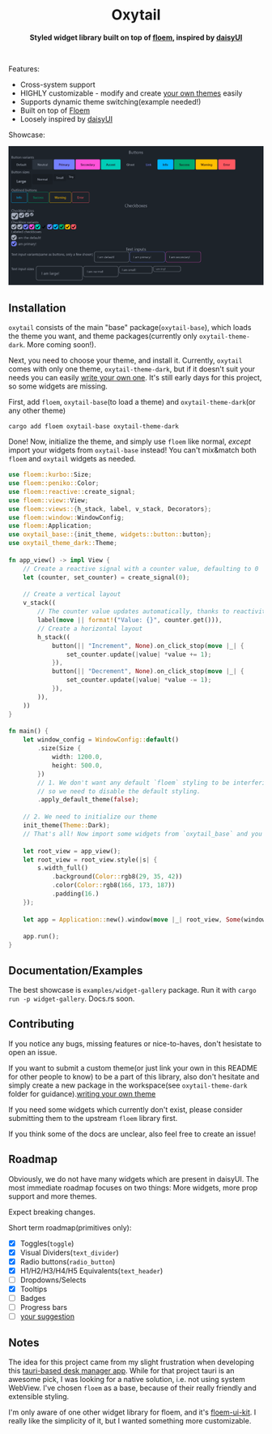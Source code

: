 <div align="center">
	<h1>Oxytail</h1>
	<p>
		<b>Styled widget library built on top of <a href="https://github.com/lapce/floem">floem</a>, inspired by <a href="https://daisyui.com/components/button/">daisyUI</a></b>
	</p>
	<br>
</div>

Features:
 - Cross-system support
 - HIGHLY customizable - modify and create [your own themes](YOUR_OWN_THEME.md) easily
 - Supports dynamic theme switching(example needed!)
 - Built on top of [Floem](https://github.com/lapce/floem)
 - Loosely inspired by [daisyUI](https://daisyui.com/components/button/)


Showcase:

<img src="https://github.com/golota60/oxytail/blob/main/img/demo.png">

## Installation

`oxytail` consists of the main "base" package(`oxytail-base`), which loads the theme you want, and theme packages(currently only `oxytail-theme-dark`. More coming soon!).

Next, you need to choose your theme, and install it. Currently, `oxytail` comes with only one theme, `oxytail-theme-dark`, but if it doesn't suit your needs you can easily [write your own one](YOUR_OWN_THEME.md). It's still early days for this project, so some widgets are missing.

First, add `floem`, `oxytail-base`(to load a theme) and `oxytail-theme-dark`(or any other theme) 

```
cargo add floem oxytail-base oxytail-theme-dark
```

Done! Now, initialize the theme, and simply use `floem` like normal, *except* import your widgets from `oxytail-base` instead! You can't mix&match both `floem` and `oxytail` widgets as needed.

```rs
use floem::kurbo::Size;
use floem::peniko::Color;
use floem::reactive::create_signal;
use floem::view::View;
use floem::views::{h_stack, label, v_stack, Decorators};
use floem::window::WindowConfig;
use floem::Application;
use oxytail_base::{init_theme, widgets::button::button};
use oxytail_theme_dark::Theme;

fn app_view() -> impl View {
    // Create a reactive signal with a counter value, defaulting to 0
    let (counter, set_counter) = create_signal(0);

    // Create a vertical layout
    v_stack((
        // The counter value updates automatically, thanks to reactivity
        label(move || format!("Value: {}", counter.get())),
        // Create a horizontal layout
        h_stack((
            button(|| "Increment", None).on_click_stop(move |_| {
                set_counter.update(|value| *value += 1);
            }),
            button(|| "Decrement", None).on_click_stop(move |_| {
                set_counter.update(|value| *value -= 1);
            }),
        )),
    ))
}

fn main() {
    let window_config = WindowConfig::default()
        .size(Size {
            width: 1200.0,
            height: 500.0,
        })
        // 1. We don't want any default `floem` styling to be interfering with ours,
        // so we need to disable the default styling.
        .apply_default_theme(false);

    // 2. We need to initialize our theme
    init_theme(Theme::Dark);
    // That's all! Now import some widgets from `oxytail_base` and you're using oxytail!

    let root_view = app_view();
    let root_view = root_view.style(|s| {
        s.width_full()
            .background(Color::rgb8(29, 35, 42))
            .color(Color::rgb8(166, 173, 187))
            .padding(16.)
    });

    let app = Application::new().window(move |_| root_view, Some(window_config));

    app.run();
}


```

## Documentation/Examples

The best showcase is `examples/widget-gallery` package. Run it with `cargo run -p widget-gallery`. Docs.rs soon. 

## Contributing

If you notice any bugs, missing features or nice-to-haves, don't hesistate to open an issue.

If you want to submit a custom theme(or just link your own in this README for other people to know) to be a part of this library, also don't hesitate and simply create a new package in the workspace(see `oxytail-theme-dark` folder for guidance).[writing your own theme](YOUR_OWN_THEME.md)

If you need some widgets which currently don't exist, please consider submitting them to the upstream `floem` library first.

If you think some of the docs are unclear, also feel free to create an issue!


## Roadmap

Obviously, we do not have many widgets which are present in daisyUI. The most immediate roadmap focuses on two things: More widgets, more prop support and more themes.

Expect breaking changes.

Short term roadmap(primitives only):

- [x] Toggles(`toggle`)
- [x] Visual Dividers(`text_divider`)
- [x] Radio buttons(`radio_button`)
- [x] H1/H2/H3/H4/H5 Equivalents(`text_header`)
- [ ] Dropdowns/Selects
- [x] Tooltips
- [ ] Badges
- [ ] Progress bars
- [ ] [your suggestion](https://github.com/golota60/oxytail/issues/new)

## Notes

The idea for this project came from my slight frustration when developing this [tauri-based desk manager app](https://github.com/golota60/trayasen). While for that project tauri is an awesome pick, I was looking for a native solution, i.e. not using system WebView. I've chosen `floem` as a base, because of their really friendly and extensible styling.

I'm only aware of one other widget library for floem, and it's [floem-ui-kit](https://github.com/pieterdd/floem-ui-kit). I really like the simplicity of it, but I wanted something more customizable.


